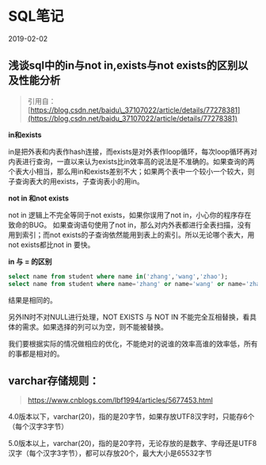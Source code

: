 # SQL笔记

2019-02-02

## 浅谈sql中的in与not in,exists与not exists的区别以及性能分析

> 引用自：[https://blog.csdn.net/baidu\_37107022/article/details/77278381](https://blog.csdn.net/baidu_37107022/article/details/77278381)

**in和exists**

in是把外表和内表作hash连接，而exists是对外表作loop循环，每次loop循环再对内表进行查询，一直以来认为exists比in效率高的说法是不准确的。如果查询的两个表大小相当，那么用in和exists差别不大；如果两个表中一个较小一个较大，则子查询表大的用exists，子查询表小的用in。

**not in 和not exists**

not in 逻辑上不完全等同于not exists，如果你误用了not in，小心你的程序存在致命的BUG。 如果查询语句使用了not in，那么对内外表都进行全表扫描，没有用到索引；而not exists的子查询依然能用到表上的索引。所以无论哪个表大，用not exists都比not in 要快。

**in 与 = 的区别**

```sql
select name from student where name in('zhang','wang','zhao');
select name from student where name='zhang' or name='wang' or name='zhao'
```

结果是相同的。

另外IN时不对NULL进行处理，NOT EXISTS 与 NOT IN 不能完全互相替换，看具体的需求。如果选择的列可以为空，则不能被替换。

我们要根据实际的情况做相应的优化，不能绝对的说谁的效率高谁的效率低，所有的事都是相对的。

## varchar存储规则：

> https://www.cnblogs.com/lbf1994/articles/5677453.html

4.0版本以下，varchar(20)，指的是20字节，如果存放UTF8汉字时，只能存6个（每个汉字3字节） 

5.0版本以上，varchar(20)，指的是20字符，无论存放的是数字、字母还是UTF8汉字（每个汉字3字节），都可以存放20个，最大大小是65532字节 